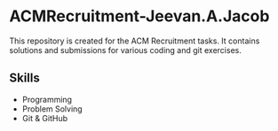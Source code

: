 # ACMRecruitment-Jeevan.A.Jacob

This repository is created for the ACM Recruitment tasks. It contains solutions and submissions for various coding and git exercises.

## Skills

- Programming
- Problem Solving
- Git & GitHub
